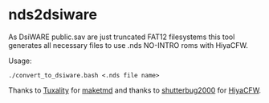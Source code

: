 # nds2dsiware
As DsiWARE public.sav are just truncated FAT12 filesystems this tool generates all necessary files to use .nds NO-INTRO roms with HiyaCFW.

Usage:
```
./convert_to_dsiware.bash <.nds file name>
```

Thanks to [Tuxality](https://github.com/Tuxality) for [maketmd](https://github.com/Tuxality/maketmd/) and thanks to [shutterbug2000](https://github.com/shutterbug2000) for [HiyaCFW](https://github.com/shutterbug2000/hiyaCFW/).
